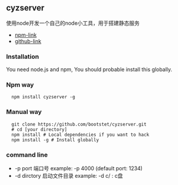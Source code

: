## cyzserver

使用node开发一个自己的node小工具，用于搭建静态服务 

+ [npm-link](https://www.npmjs.com/package/cyzserver)
+ [github-link](https://github.com/bootstet/cyzserver)

### Installation
  You need node.js and npm, You should probable install this globally.
### Npm way
  ```
    npm install cyzserver -g
  ```
### Manual way
```
  git clone https://github.com/bootstet/cyzserver.git
  # cd [your directory]
  npm install # Local dependencies if you want to hack
  npm install -g # Install globally
```

### command line

+ -p port  端口号 example: -p 4000  (default port: 1234)
+ -d dirctory 启动文件目录 example: -d c/ : c盘

